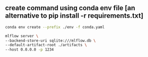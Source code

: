 ## create command using conda env file [an alternative to pip install -r requirements.txt]

```bash
conda env create --prefix ./env -f conda.yaml
```

```bash 
mlflow server \
--backend-store-uri sqlite:///mlflow.db \
--default-artifact-root ./artifacts \
--host 0.0.0.0 -p 1234
```
